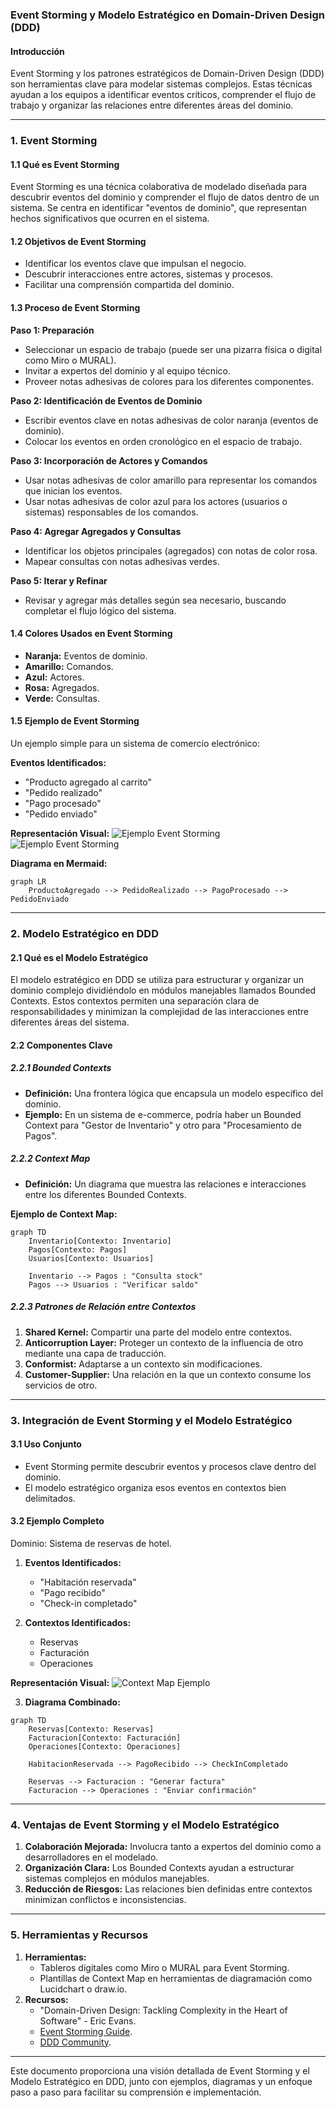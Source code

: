 ### Event Storming y Modelo Estratégico en Domain-Driven Design (DDD)

#### **Introducción**
Event Storming y los patrones estratégicos de Domain-Driven Design (DDD) son herramientas clave para modelar sistemas complejos. Estas técnicas ayudan a los equipos a identificar eventos críticos, comprender el flujo de trabajo y organizar las relaciones entre diferentes áreas del dominio.

---

### **1. Event Storming**

#### **1.1 Qué es Event Storming**
Event Storming es una técnica colaborativa de modelado diseñada para descubrir eventos del dominio y comprender el flujo de datos dentro de un sistema. Se centra en identificar "eventos de dominio", que representan hechos significativos que ocurren en el sistema.

#### **1.2 Objetivos de Event Storming**
- Identificar los eventos clave que impulsan el negocio.
- Descubrir interacciones entre actores, sistemas y procesos.
- Facilitar una comprensión compartida del dominio.

#### **1.3 Proceso de Event Storming**

**Paso 1: Preparación**
- Seleccionar un espacio de trabajo (puede ser una pizarra física o digital como Miro o MURAL).
- Invitar a expertos del dominio y al equipo técnico.
- Proveer notas adhesivas de colores para los diferentes componentes.

**Paso 2: Identificación de Eventos de Dominio**
- Escribir eventos clave en notas adhesivas de color naranja (eventos de dominio).
- Colocar los eventos en orden cronológico en el espacio de trabajo.

**Paso 3: Incorporación de Actores y Comandos**
- Usar notas adhesivas de color amarillo para representar los comandos que inician los eventos.
- Usar notas adhesivas de color azul para los actores (usuarios o sistemas) responsables de los comandos.

**Paso 4: Agregar Agregados y Consultas**
- Identificar los objetos principales (agregados) con notas de color rosa.
- Mapear consultas con notas adhesivas verdes.

**Paso 5: Iterar y Refinar**
- Revisar y agregar más detalles según sea necesario, buscando completar el flujo lógico del sistema.

#### **1.4 Colores Usados en Event Storming**
- **Naranja:** Eventos de dominio.
- **Amarillo:** Comandos.
- **Azul:** Actores.
- **Rosa:** Agregados.
- **Verde:** Consultas.

#### **1.5 Ejemplo de Event Storming**
Un ejemplo simple para un sistema de comercio electrónico:

**Eventos Identificados:**
- "Producto agregado al carrito"
- "Pedido realizado"
- "Pago procesado"
- "Pedido enviado"

**Representación Visual:**
![Ejemplo Event Storming](attachment:/mnt/data/A_visually_detailed_example_of_an_Event_Storming_p.png)
![Ejemplo Event Storming](https://dummyimage.com/800x400/cccccc/000000&text=Event+Storming+Example)

**Diagrama en Mermaid:**
```mermaid
graph LR
    ProductoAgregado --> PedidoRealizado --> PagoProcesado --> PedidoEnviado
```

---

### **2. Modelo Estratégico en DDD**

#### **2.1 Qué es el Modelo Estratégico**
El modelo estratégico en DDD se utiliza para estructurar y organizar un dominio complejo dividiéndolo en módulos manejables llamados Bounded Contexts. Estos contextos permiten una separación clara de responsabilidades y minimizan la complejidad de las interacciones entre diferentes áreas del sistema.

#### **2.2 Componentes Clave**

##### **2.2.1 Bounded Contexts**
- **Definición:** Una frontera lógica que encapsula un modelo específico del dominio.
- **Ejemplo:** En un sistema de e-commerce, podría haber un Bounded Context para "Gestor de Inventario" y otro para "Procesamiento de Pagos".

##### **2.2.2 Context Map**
- **Definición:** Un diagrama que muestra las relaciones e interacciones entre los diferentes Bounded Contexts.

**Ejemplo de Context Map:**
```mermaid
graph TD
    Inventario[Contexto: Inventario]
    Pagos[Contexto: Pagos]
    Usuarios[Contexto: Usuarios]

    Inventario --> Pagos : "Consulta stock"
    Pagos --> Usuarios : "Verificar saldo"
```

##### **2.2.3 Patrones de Relación entre Contextos**
1. **Shared Kernel:** Compartir una parte del modelo entre contextos.
2. **Anticorruption Layer:** Proteger un contexto de la influencia de otro mediante una capa de traducción.
3. **Conformist:** Adaptarse a un contexto sin modificaciones.
4. **Customer-Supplier:** Una relación en la que un contexto consume los servicios de otro.

---

### **3. Integración de Event Storming y el Modelo Estratégico**

#### **3.1 Uso Conjunto**
- Event Storming permite descubrir eventos y procesos clave dentro del dominio.
- El modelo estratégico organiza esos eventos en contextos bien delimitados.

#### **3.2 Ejemplo Completo**
Dominio: Sistema de reservas de hotel.

1. **Eventos Identificados:**
   - "Habitación reservada"
   - "Pago recibido"
   - "Check-in completado"

2. **Contextos Identificados:**
   - Reservas
   - Facturación
   - Operaciones

**Representación Visual:**
![Context Map Ejemplo](https://dummyimage.com/800x400/cccccc/000000&text=Context+Map+Example)

3. **Diagrama Combinado:**
```mermaid
graph TD
    Reservas[Contexto: Reservas]
    Facturacion[Contexto: Facturación]
    Operaciones[Contexto: Operaciones]

    HabitacionReservada --> PagoRecibido --> CheckInCompletado

    Reservas --> Facturacion : "Generar factura"
    Facturacion --> Operaciones : "Enviar confirmación"
```

---

### **4. Ventajas de Event Storming y el Modelo Estratégico**
1. **Colaboración Mejorada:** Involucra tanto a expertos del dominio como a desarrolladores en el modelado.
2. **Organización Clara:** Los Bounded Contexts ayudan a estructurar sistemas complejos en módulos manejables.
3. **Reducción de Riesgos:** Las relaciones bien definidas entre contextos minimizan conflictos e inconsistencias.

---

### **5. Herramientas y Recursos**
1. **Herramientas:**
   - Tableros digitales como Miro o MURAL para Event Storming.
   - Plantillas de Context Map en herramientas de diagramación como Lucidchart o draw.io.
2. **Recursos:**
   - "Domain-Driven Design: Tackling Complexity in the Heart of Software" - Eric Evans.
   - [Event Storming Guide](https://eventstorming.com/).
   - [DDD Community](https://dddcommunity.org/).

---

Este documento proporciona una visión detallada de Event Storming y el Modelo Estratégico en DDD, junto con ejemplos, diagramas y un enfoque paso a paso para facilitar su comprensión e implementación.

